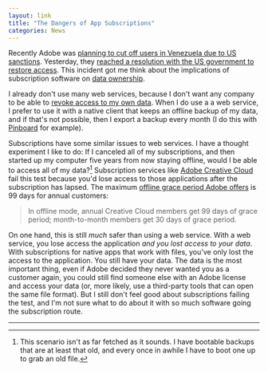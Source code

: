 ```yaml
---
layout: link
title: "The Dangers of App Subscriptions"
categories: News
---
```


Recently Adobe was [planning to cut off users in Venezuela due to US sanctions](https://www.theverge.com/2019/10/7/20904030/adobe-venezuela-photoshop-behance-us-sanctions). Yesterday, they [reached a resolution with the US government to restore access](https://www.theverge.com/2019/10/28/20936214/adobe-venezuela-sanctions-us-executive-order). This incident got me think about the implications of subscription software on [data ownership](https://blog.robenkleene.com/2019/10/19/the-death-of-files/).

I already don't use many web services, because I don't want any company to be able to [revoke access to my own data](https://blog.robenkleene.com/2019/04/09/own-your-data/). When I do use a a web service, I prefer to use it with a native client that keeps an offline backup of my data, and if that's not possible, then I export a backup every month (I do this with [Pinboard](https://pinboard.in/) for example).

Subscriptions have some similar issues to web services. I have a thought experiment I like to do: If I canceled all of my subscriptions, and then started up my computer five years from now staying offline, would I be able to access all of my data?[^iusebackupsthisold] Subscription services like [Adobe Creative Cloud](https://www.adobe.com/creativecloud.html) fail this test because you'd lose access to those applications after the subscription has lapsed. The maximum [offline grace period Adobe offers](https://helpx.adobe.com/creative-cloud/kb/internet-connection-creative-cloud-apps.html) is 99 days for annual customers:

> In offline mode, annual Creative Cloud members get 99 days of grace period; month-to-month members get 30 days of grace period. 

On one hand, this is still *much* safer than using a web service. With a web service, you lose access the application *and you lost access to your data*. With subscriptions for native apps that work with files, you've only lost the access to the application. You still have your data. The data is the most important thing, even if Adobe decided they never wanted you as a customer again, you could still find someone else with an Adobe license and access your data (or, more likely, use a third-party tools that can open the same file format). But I still don't feel good about subscriptions failing the test, and I'm not sure what to do about it with so much software going the subscription route.

* * *

[^iusebackupsthisold]: This scenario isn't as far fetched as it sounds. I have bootable backups that are at least that old, and every once in awhile I have to boot one up to grab an old file. 


